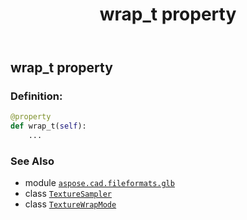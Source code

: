 ﻿---
title: wrap_t property
second_title: Aspose.CAD for Python via .NET API References
description: 
type: docs
weight: 130
url: /python-net/aspose.cad.fileformats.glb/texturesampler/wrap_t/
is_root: false
---

## wrap_t property

### Definition:
```python
@property
def wrap_t(self):
    ...
```

### See Also
* module [`aspose.cad.fileformats.glb`](../../)
* class [`TextureSampler`](/cad/python-net/aspose.cad.fileformats.glb/texturesampler)
* class [`TextureWrapMode`](/cad/python-net/aspose.cad.fileformats.glb/texturewrapmode)
